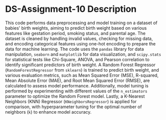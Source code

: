 # DS-Assignment-10 Description

This code performs data preprocessing and model training on a dataset of babies' birth weights, aiming to predict birth weight based on various features like gestation period, smoking status, and parental age. The dataset is cleaned by handling invalid values, checking for missing data, and encoding categorical features using one-hot encoding to prepare the data for machine learning. The code uses the `pandas` library for data manipulation, `seaborn` and `matplotlib` for data visualization, and `scipy.stats` for statistical tests like Chi-Square, ANOVA, and Pearson correlation to identify significant predictors of birth weight. A Random Forest Regressor (`RandomForestRegressor` from `sklearn`) is trained to predict birth weight, and various evaluation metrics, such as Mean Squared Error (MSE), R-squared, Mean Absolute Error (MAE), and Root Mean Squared Error (RMSE), are calculated to assess model performance. Additionally, model tuning is performed by experimenting with different values of the `n_estimators` parameter to optimize the Random Forest model. Lastly, a K-Nearest Neighbors (KNN) Regressor (`KNeighborsRegressor`) is applied for comparison, with hyperparameter tuning for the optimal number of neighbors (`k`) to enhance model accuracy.
